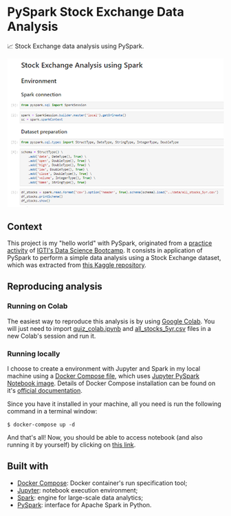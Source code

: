 # PySpark Stock Exchange Data Analysis

📈 Stock Exchange data analysis using PySpark.

![Notebook Printscreen](./docs/notebook_printscreen.png)

## Context

This project is my "hello world" with PySpark, originated from a [practice activity](./docs/problem_statement.pdf) of [IGTI's Data Science Bootcamp](https://www.igti.com.br/bootcamp/cientista-de-dados). It consists in application of PySpark to perform a simple data analysis using a Stock Exchange dataset, which was extracted from [this Kaggle repository](https://www.kaggle.com/camnugent/sandp500/?select=all_stocks_5yr.csv).

## Reproducing analysis

### Running on Colab

The easiest way to reproduce this analysis is by using [Google Colab](https://colab.research.google.com/). You will just need to import [quiz_colab.ipynb](./notebooks/quiz_colab.ipynb) and [all_stocks_5yr.csv](./data/all_stocks_5yr.csv) files in a new Colab's session and run it.

### Running locally

I choose to create a environment with Jupyter and Spark in my local machine using a [Docker Compose file](./docker-compose.yml), which uses [Jupyter PySpark Notebook image](https://hub.docker.com/r/jupyter/pyspark-notebook). Details of Docker Compose installation can be found on it's [official documentation](https://docs.docker.com/compose/install/).

Since you have it installed in your machine, all you need is run the following command in a terminal window:

```
$ docker-compose up -d
```

And that's all! Now, you should be able to access notebook (and also running it by yourself) by clicking on [this link](http://localhost:8888/?token=a251d8fd-8df8-4f12-9b8c-874839f6a992).

## Built with

- [Docker Compose](https://docs.docker.com/compose/): Docker container's run specification tool;
- [Jupyter](https://jupyter.org/): notebook execution environment;
- [Spark](https://spark.apache.org/): engine for large-scale data analytics;
- [PySpark](https://spark.apache.org/docs/latest/api/python/): interface for Apache Spark in Python.